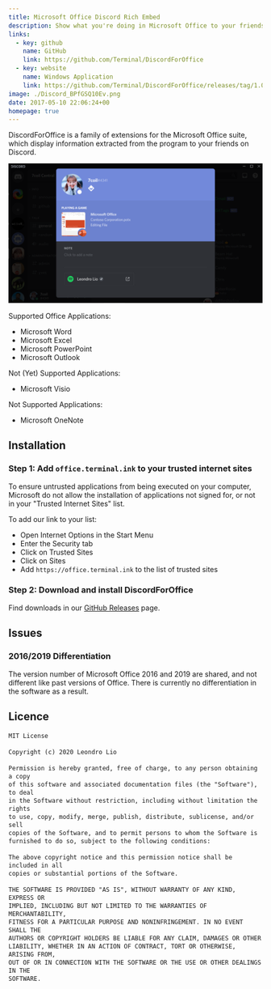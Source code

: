 ```yaml
---
title: Microsoft Office Discord Rich Embed
description: Show what you're doing in Microsoft Office to your friends on Discord
links:
  - key: github
    name: GitHub
    link: https://github.com/Terminal/DiscordForOffice
  - key: website
    name: Windows Application
    link: https://github.com/Terminal/DiscordForOffice/releases/tag/1.0.3
image: ./Discord_BPfGSQ10Ev.png
date: 2017-05-10 22:06:24+00
homepage: true
---
```


DiscordForOffice is a family of extensions for the Microsoft Office suite, which display information extracted from the program to your friends on Discord.

![A screenshot of an example embed that may be displayed on your Discord profile.](./Discord_QUpmLv9epn.png)

Supported Office Applications:
- Microsoft Word
- Microsoft Excel
- Microsoft PowerPoint
- Microsoft Outlook

Not (Yet) Supported Applications:
- Microsoft Visio

Not Supported Applications:
- Microsoft OneNote

## Installation
### Step 1: Add `office.terminal.ink` to your trusted internet sites
To ensure untrusted applications from being executed on your computer,
Microsoft do not allow the installation of applications not signed for,
or not in your "Trusted Internet Sites" list.

To add our link to your list:
- Open Internet Options in the Start Menu
- Enter the Security tab
- Click on Trusted Sites
- Click on Sites
- Add `https://office.terminal.ink` to the list of trusted sites

### Step 2: Download and install DiscordForOffice
Find downloads in our [GitHub Releases](https://github.com/Terminal/DiscordForOffice/releases) page.

## Issues
### 2016/2019 Differentiation
The version number of Microsoft Office 2016 and 2019 are shared, and not different like past versions of Office.
There is currently no differentiation in the software as a result.

## Licence
```
MIT License

Copyright (c) 2020 Leondro Lio

Permission is hereby granted, free of charge, to any person obtaining a copy
of this software and associated documentation files (the "Software"), to deal
in the Software without restriction, including without limitation the rights
to use, copy, modify, merge, publish, distribute, sublicense, and/or sell
copies of the Software, and to permit persons to whom the Software is
furnished to do so, subject to the following conditions:

The above copyright notice and this permission notice shall be included in all
copies or substantial portions of the Software.

THE SOFTWARE IS PROVIDED "AS IS", WITHOUT WARRANTY OF ANY KIND, EXPRESS OR
IMPLIED, INCLUDING BUT NOT LIMITED TO THE WARRANTIES OF MERCHANTABILITY,
FITNESS FOR A PARTICULAR PURPOSE AND NONINFRINGEMENT. IN NO EVENT SHALL THE
AUTHORS OR COPYRIGHT HOLDERS BE LIABLE FOR ANY CLAIM, DAMAGES OR OTHER
LIABILITY, WHETHER IN AN ACTION OF CONTRACT, TORT OR OTHERWISE, ARISING FROM,
OUT OF OR IN CONNECTION WITH THE SOFTWARE OR THE USE OR OTHER DEALINGS IN THE
SOFTWARE.
```
